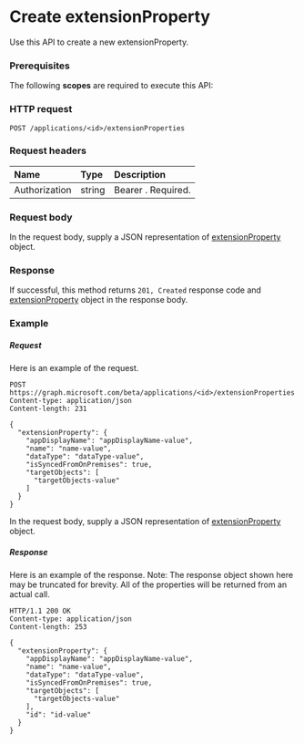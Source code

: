 # Create extensionProperty

Use this API to create a new extensionProperty.
### Prerequisites
The following **scopes** are required to execute this API: 
### HTTP request
<!-- { "blockType": "ignored" } -->
```http
POST /applications/<id>/extensionProperties

```
### Request headers
| Name       | Type | Description|
|:---------------|:--------|:----------|
| Authorization  | string  | Bearer <token>. Required. |

### Request body
In the request body, supply a JSON representation of [extensionProperty](../resources/extensionproperty.md) object.


### Response
If successful, this method returns `201, Created` response code and [extensionProperty](../resources/extensionproperty.md) object in the response body.

### Example
##### Request
Here is an example of the request.
<!-- {
  "blockType": "request",
  "name": "create_extensionproperty_from_application"
}-->
```http
POST https://graph.microsoft.com/beta/applications/<id>/extensionProperties
Content-type: application/json
Content-length: 231

{
  "extensionProperty": {
    "appDisplayName": "appDisplayName-value",
    "name": "name-value",
    "dataType": "dataType-value",
    "isSyncedFromOnPremises": true,
    "targetObjects": [
      "targetObjects-value"
    ]
  }
}
```
In the request body, supply a JSON representation of [extensionProperty](../resources/extensionproperty.md) object.
##### Response
Here is an example of the response. Note: The response object shown here may be truncated for brevity. All of the properties will be returned from an actual call.
<!-- {
  "blockType": "response",
  "truncated": true,
  "@odata.type": "microsoft.graph.extensionproperty"
} -->
```http
HTTP/1.1 200 OK
Content-type: application/json
Content-length: 253

{
  "extensionProperty": {
    "appDisplayName": "appDisplayName-value",
    "name": "name-value",
    "dataType": "dataType-value",
    "isSyncedFromOnPremises": true,
    "targetObjects": [
      "targetObjects-value"
    ],
    "id": "id-value"
  }
}
```

<!-- uuid: 8fcb5dbc-d5aa-4681-8e31-b001d5168d79
2015-10-25 14:57:30 UTC -->
<!-- {
  "type": "#page.annotation",
  "description": "Create extensionProperty",
  "keywords": "",
  "section": "documentation",
  "tocPath": ""
}-->